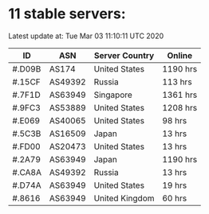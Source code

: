 # 11 stable servers:

Latest update at: Tue Mar 03 11:10:11 UTC 2020

| ID | ASN | Server Country | Online |
| -- | --- | -------------- | ------ |
| #.D09B | AS174 | United States | 1190 hrs |
| #.15CF | AS49392 | Russia | 113 hrs |
| #.7F1D | AS63949 | Singapore | 1361 hrs |
| #.9FC3 | AS53889 | United States | 1208 hrs |
| #.E069 | AS40065 | United States | 98 hrs |
| #.5C3B | AS16509 | Japan | 13 hrs |
| #.FD00 | AS20473 | United States | 13 hrs |
| #.2A79 | AS63949 | Japan | 1190 hrs |
| #.CA8A | AS49392 | Russia | 13 hrs |
| #.D74A | AS63949 | United States | 19 hrs |
| #.8616 | AS63949 | United Kingdom | 60 hrs |

